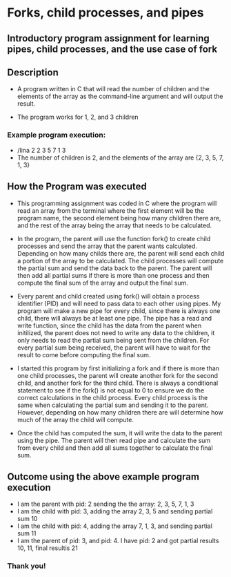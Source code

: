 # Forks, child processes, and pipes
## Introductory program assignment for learning pipes, child processes, and the use case of fork

## Description
- A program written in C that will read the number of children and the elements of the array as the command-line argument and will output the result. 

- The program works for 1, 2, and 3 children

### Example program execution:
- /lina 2 2 3 5 7 1 3 
- The number of children is 2, and the elements of the array are {2, 3, 5, 7, 1, 3}

## How the Program was executed

- This programming assignment was coded in C where the program will read an array from the terminal where the first element will be the program name, the second element being how many children there are, and the rest of the array being the array that needs to be calculated. 

- In the program, the parent will use the function fork() to create child processes and send the array that the parent wants calculated. Depending on how many childs there are, the parent will send each child a portion of the array to be calculated. The child processes will compute the partial sum and send the data back to the parent. The parent will then add all partial sums if there is more than one process and then compute the final sum of the array and output the final sum.

- Every parent and child created using fork() will obtain a process identifier (PID) and will need to pass data to each other using pipes. My program will make a new pipe for every child, since there is always one child, there will always be at least one pipe. The pipe has a read and write function, since the child has the data from the parent when initilized, the parent does not need to write any data to the children, it only needs to read the partial sum being sent from the children. For every partial sum being received, the parent will have to wait for the result to come before computing the final sum.

- I started this program by first initializing a fork and if there is more than one child processes, the parent will create another fork for the second child, and another fork for the third child. There is always a conditional statement to see if the fork() is not equal to 0 to ensure we do the correct calculations in the child process. Every child process is the same when calculating the partial sum and sending it to the parent. However, depending on how many children there are will determine how much of the array the child will compute.

- Once the child has computed the sum, it will write the data to the parent using the pipe. The parent will then read pipe and calculate the sum from every child and then add all sums together to calculate the final sum.

## Outcome using the above example program execution
- I am the parent with pid: 2 sending the the array: 2, 3, 5, 7, 1, 3
- I am the child with pid: 3, adding the array 2, 3, 5 and sending partial sum 10
- I am the child with pid: 4, adding the array 7, 1, 3, and sending partial sum 11
- I am the parent of pid: 3, and pid: 4.  I have pid: 2 and got partial results 10, 11, final resultis 21

### Thank you!

